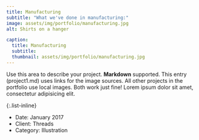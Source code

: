 ```yaml
---
title: Manufacturing
subtitle: "What we've done in manufacturing:"
image: assets/img/portfolio/manufacturing.jpg
alt: Shirts on a hanger

caption:
  title: Manufacturing
  subtitle:
  thumbnail: assets/img/portfolio/manufacturing.jpg
---
```


Use this area to describe your project. **Markdown** supported. This entry (project1.md) uses links for the image sources. All other projects in the portfolio use local images. Both work just fine! Lorem ipsum dolor sit amet, consectetur adipisicing elit.

{:.list-inline}

- Date: January 2017
- Client: Threads
- Category: Illustration
